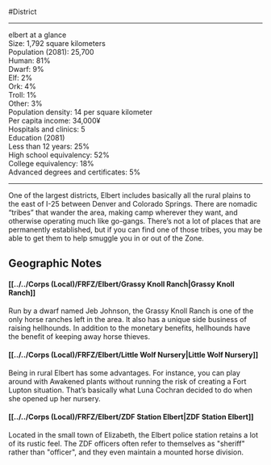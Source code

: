 #District 

---
elbert at a glance  
Size: 1,792 square kilometers  
Population (2081): 25,700  
Human: 81%  
Dwarf: 9%  
Elf: 2%  
Ork: 4%  
Troll: 1%  
Other: 3%  
Population density: 14 per square kilometer  
Per capita income: 34,000¥  
Hospitals and clinics: 5  
Education (2081)  
Less than 12 years: 25%  
High school equivalency: 52%  
College equivalency: 18%  
Advanced degrees and certificates: 5%

---

One of the largest districts, Elbert includes basically all the rural plains to the east of I-25 between Denver and Colorado Springs. There are nomadic “tribes” that wander the area, making camp wherever they want, and otherwise operating much like go-gangs. There’s not a lot of places that are permanently established, but if you can find one of those tribes, you may be able to get them to help smuggle you in or out of the Zone.

## Geographic Notes
#### [[../../Corps (Local)/FRFZ/Elbert/Grassy Knoll Ranch|Grassy Knoll Ranch]]
Run by a dwarf named Jeb Johnson, the Grassy Knoll Ranch is one of the only horse ranches left in the area. It also has a unique side business of raising hellhounds. In addition to the monetary benefits, hellhounds have the benefit of keeping away horse thieves.

#### [[../../Corps (Local)/FRFZ/Elbert/Little Wolf Nursery|Little Wolf Nursery]]
Being in rural Elbert has some advantages. For instance, you can play around with Awakened plants without running the risk of creating a Fort Lupton situation. That’s basically what Luna Cochran decided to do when she opened up her nursery.  

#### [[../../Corps (Local)/FRFZ/Elbert/ZDF Station Elbert|ZDF Station Elbert]]
Located in the small town of Elizabeth, the Elbert police station retains a lot of its rustic feel. The ZDF officers often refer to themselves as "sheriff" rather than "officer", and they even maintain a mounted horse division.